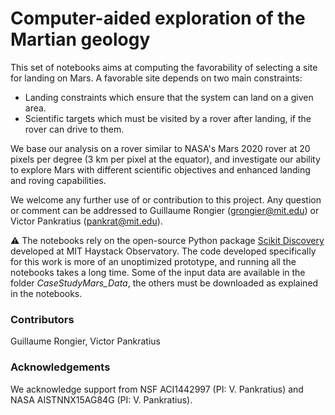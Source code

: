 # Computer-aided exploration of the Martian geology

This set of notebooks aims at computing the favorability of selecting a site for landing on Mars. A favorable site depends on two main constraints:

- Landing constraints which ensure that the system can land on a given area.
- Scientific targets which must be visited by a rover after landing, if the rover can drive to them.

We base our analysis on a rover similar to NASA's Mars 2020 rover at 20 pixels per degree (3 km per pixel at the equator), and investigate our ability to explore Mars with different scientific objectives and enhanced landing and roving capabilities.

We welcome any further use of or contribution to this project. Any question or comment can be addressed to Guillaume Rongier ([grongier@mit.edu](mailto:grongier@mit.edu)) or Victor Pankratius ([pankrat@mit.edu](mailto:pankrat@mit.edu)).

&#9888; The notebooks rely on the open-source Python package [Scikit Discovery](https://github.com/MITHaystack/scikit-discovery) developed at MIT Haystack Observatory. The code developed specifically for this work is more of an unoptimized prototype, and running all the notebooks takes a long time. Some of the input data are available in the folder *CaseStudyMars_Data*, the others must be downloaded as explained in the notebooks.

### Contributors

Guillaume Rongier, Victor Pankratius

### Acknowledgements

We acknowledge support from NSF ACI1442997 (PI: V. Pankratius) and NASA AISTNNX15AG84G (PI: V. Pankratius).
